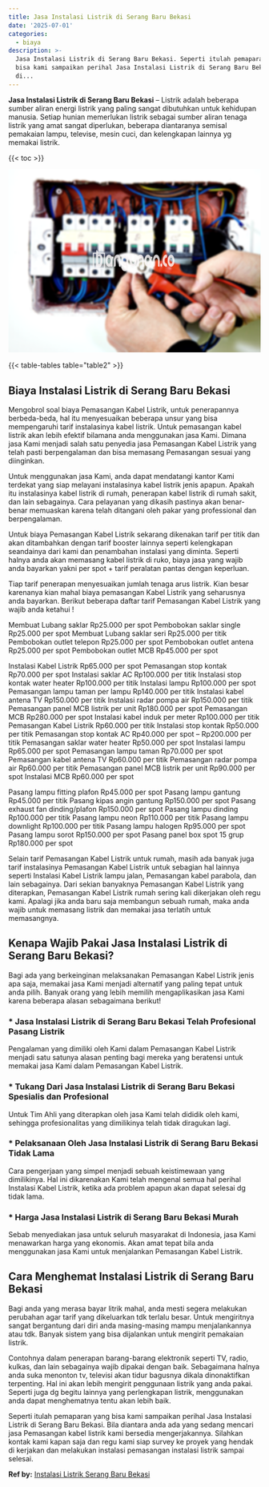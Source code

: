 ```yaml
---
title: Jasa Instalasi Listrik di Serang Baru Bekasi
date: '2025-07-01'
categories:
  - biaya
description: >-
  Jasa Instalasi Listrik di Serang Baru Bekasi. Seperti itulah pemaparan yang
  bisa kami sampaikan perihal Jasa Instalasi Listrik di Serang Baru Bekasi. Bila
  di...
---
```


**Jasa Instalasi Listrik di Serang Baru Bekasi** – Listrik adalah beberapa sumber aliran energi listrik yang paling sangat dibutuhkan untuk kehidupan manusia. Setiap hunian memerlukan listrik sebagai sumber aliran tenaga listrik yang amat sangat diperlukan, beberapa diantaranya semisal pemakaian lampu, televise, mesin cuci, dan kelengkapan lainnya yg memakai listrik.

{{< toc >}}

![Jasa Instalasi Listrik di Serang Baru Bekasi](/images/instalasi-listrik-murah19.png)

{{< table-tables table="table2" >}}

## Biaya Instalasi Listrik di Serang Baru Bekasi

Mengobrol soal biaya Pemasangan Kabel Listrik, untuk penerapannya berbeda-beda, hal itu menyesuaikan beberapa unsur yang bisa mempengaruhi tarif instalasinya kabel listrik. Untuk pemasangan kabel listrik akan lebih efektif bilamana anda menggunakan jasa Kami. Dimana jasa Kami menjadi salah satu penyedia jasa Pemasangan Kabel Listrik yang telah pasti berpengalaman dan bisa memasang Pemasangan sesuai yang diinginkan.

Untuk menggunakan jasa Kami, anda dapat mendatangi kantor Kami terdekat yang siap melayani instalasinya kabel listrik jenis apapun. Apakah itu instalasinya kabel listrik di rumah, penerapan kabel listrik di rumah sakit, dan lain sebagainya. Cara pelayanan yang dikasih pastinya akan benar-benar memuaskan karena telah ditangani oleh pakar yang professional dan berpengalaman.

Untuk biaya Pemasangan Kabel Listrik sekarang dikenakan tarif per titik dan akan ditambahkan dengan tarif booster lainnya seperti kelengkapan seandainya dari kami dan penambahan instalasi yang diminta. Seperti halnya anda akan memasang kabel listrik di ruko, biaya jasa yang wajib anda bayarkan yakni per spot + tarif peralatan pantas dengan keperluan.

Tiap tarif penerapan menyesuaikan jumlah tenaga arus listrik. Kian besar karenanya kian mahal biaya pemasangan Kabel Listrik yang seharusnya anda bayarkan. Berikut beberapa daftar tarif Pemasangan Kabel Listrik yang wajib anda ketahui !

Membuat Lubang saklar Rp25.000 per spot Pembobokan saklar single Rp25.000 per spot Membuat Lubang saklar seri Rp25.000 per titik Pembobokan outlet telepon Rp25.000 per spot Pembobokan outlet antena Rp25.000 per spot Pembobokan outlet MCB Rp45.000 per spot

Instalasi Kabel Listrik Rp65.000 per spot Pemasangan stop kontak Rp70.000 per spot Instalasi saklar AC Rp100.000 per titik Instalasi stop kontak water heater Rp100.000 per titik Instalasi lampu Rp100.000 per spot Pemasangan lampu taman per lampu Rp140.000 per titik Instalasi kabel antena TV Rp150.000 per titik Instalasi radar pompa air Rp150.000 per titik Pemasangan panel MCB listrik per unit Rp180.000 per spot Pemasangan MCB Rp280.000 per spot Instalasi kabel induk per meter Rp100.000 per titik Pemasangan Kabel Listrik Rp60.000 per titik Instalasi stop kontak Rp50.000 per titik Pemasangan stop kontak AC Rp40.000 per spot – Rp200.000 per titik Pemasangan saklar water heater Rp50.000 per spot Instalasi lampu Rp65.000 per spot Pemasangan lampu taman Rp70.000 per spot Pemasangan kabel antena TV Rp60.000 per titik Pemasangan radar pompa air Rp60.000 per titik Pemasangan panel MCB listrik per unit Rp90.000 per spot Instalasi MCB Rp60.000 per spot

Pasang lampu fitting plafon Rp45.000 per spot Pasang lampu gantung Rp45.000 per titik Pasang kipas angin gantung Rp150.000 per spot Pasang exhaust fan dinding/plafon Rp150.000 per spot Pasang lampu dinding Rp100.000 per titik Pasang lampu neon Rp110.000 per titik Pasang lampu downlight Rp100.000 per titik Pasang lampu halogen Rp95.000 per spot Pasang lampu sorot Rp150.000 per spot Pasang panel box spot 15 grup Rp180.000 per spot

Selain tarif Pemasangan Kabel Listrik untuk rumah, masih ada banyak juga tarif instalasinya Pemasangan Kabel Listrik untuk sebagian hal lainnya seperti Instalasi Kabel Listrik lampu jalan, Pemasangan kabel parabola, dan lain sebagainya. Dari sekian banyaknya Pemasangan Kabel Listrik yang diterapkan, Pemasangan Kabel Listrik rumah sering kali dikerjakan oleh regu kami. Apalagi jika anda baru saja membangun sebuah rumah, maka anda wajib untuk memasang listrik dan memakai jasa terlatih untuk memasangnya.

## Kenapa Wajib Pakai Jasa Instalasi Listrik di Serang Baru Bekasi?

Bagi ada yang berkeinginan melaksanakan Pemasangan Kabel Listrik jenis apa saja, memakai jasa Kami menjadi alternatif yang paling tepat untuk anda pilih. Banyak orang yang lebih memilih mengaplikasikan jasa Kami karena beberapa alasan sebagaimana berikut!

### \* Jasa Instalasi Listrik di Serang Baru Bekasi Telah Profesional Pasang Listrik

Pengalaman yang dimiliki oleh Kami dalam Pemasangan Kabel Listrik menjadi satu satunya alasan penting bagi mereka yang beratensi untuk memakai jasa Kami dalam Pemasangan Kabel Listrik.

### \* Tukang Dari Jasa Instalasi Listrik di Serang Baru Bekasi Spesialis dan Profesional

Untuk Tim Ahli yang diterapkan oleh jasa Kami telah dididik oleh kami, sehingga profesionalitas yang dimilikinya telah tidak diragukan lagi.

### \* Pelaksanaan Oleh Jasa Instalasi Listrik di Serang Baru Bekasi Tidak Lama

Cara pengerjaan yang simpel menjadi sebuah keistimewaan yang dimilikinya. Hal ini dikarenakan Kami telah mengenal semua hal perihal Instalasi Kabel Listrik, ketika ada problem apapun akan dapat selesai dg tidak lama.

### \* Harga Jasa Instalasi Listrik di Serang Baru Bekasi Murah

Sebab menyediakan jasa untuk seluruh masyarakat di Indonesia, jasa Kami menawarkan harga yang ekonomis. Akan amat tepat bila anda menggunakan jasa Kami untuk menjalankan Pemasangan Kabel Listrik.

## Cara Menghemat Instalasi Listrik di Serang Baru Bekasi


Bagi anda yang merasa bayar litrik mahal, anda mesti segera melakukan perubahan agar tarif yang dikeluarkan tdk terlalu besar. Untuk mengiritnya sangat bergantung dari diri anda masing-masing mampu menjalankannya atau tdk. Banyak sistem yang bisa dijalankan untuk mengirit pemakaian listrik.

Contohnya dalam penerapan barang-barang elektronik seperti TV, radio, kulkas, dan lain sebagainya wajib dipakai dengan baik. Sebagaimana halnya anda suka menonton tv, televisi akan tidur bagusnya dikala dinonaktifkan terpenting. Hal ini akan lebih mengirit penggunaan listrik yang anda pakai. Seperti juga dg begitu lainnya yang perlengkapan listrik, menggunakan anda dapat menghematnya tentu akan lebih baik.

Seperti itulah pemaparan yang bisa kami sampaikan perihal Jasa Instalasi Listrik di Serang Baru Bekasi. Bila diantara anda ada yang sedang mencari jasa Pemasangan kabel listrik kami bersedia mengerjakannya. Silahkan kontak kami kapan saja dan regu kami siap survey ke proyek yang hendak di kerjakan dan melakukan instalasi pemasangan instalasi listrik sampai selesai.

**Ref by:** [Instalasi Listrik Serang Baru Bekasi](https://id.wikipedia.org/wiki/Instalasi)
